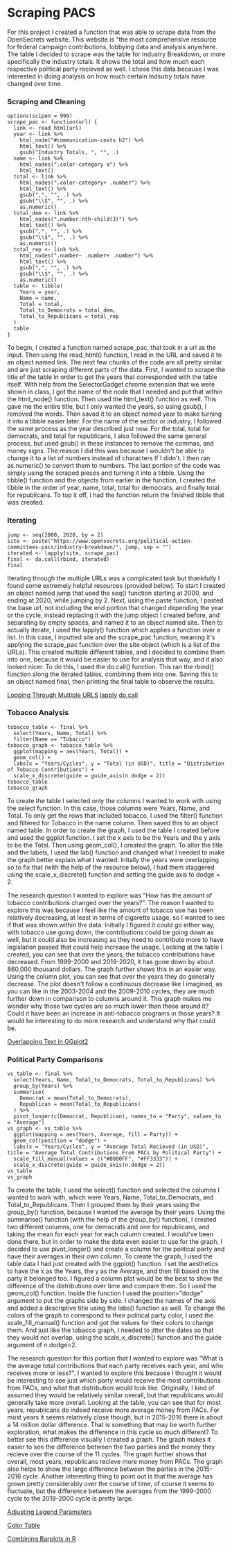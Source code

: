 Scraping PACS
================

For this project I created a function that was able to scrape data from the OpenSecrets website. This website is "the most comprehensive resource for federal campaign contributions, lobbying data and analysis anywhere. The table I decided to scrape was the table for Industry Breakdown, or more specifically the industry totals. It shows the total and how much each respective political party recieved as well. I chose this data because I was interested in doing analysis on how much certain indsutry totals have changed over time. 

### Scraping and Cleaning

```{r function}
options(scipen = 999)
scrape_pac <- function(url) {
  link <- read_html(url)
  year <- link %>%
    html_node("#communication-costs h2") %>%
    html_text() %>%
    gsub("Industry Totals, ", "", .)
  name <- link %>%
    html_nodes(".color-category a") %>%
    html_text()
  total <- link %>%
    html_nodes(".color-category+ .number") %>%
    html_text() %>%
    gsub(",", "", .) %>%
    gsub("\\$", "", .) %>%
    as.numeric()
  total_dem <- link %>%
    html_nodes(".number:nth-child(3)") %>%
    html_text() %>%
    gsub(",", "", .) %>%
    gsub("\\$", "", .) %>%
    as.numeric()
  total_rep <- link %>%
    html_nodes(".number~ .number+ .number") %>%
    html_text() %>%
    gsub(",", "", .) %>%
    gsub("\\$", "", .) %>%
    as.numeric()
  table <- tibble(
    Years = year,
    Name = name,
    Total = total,
    Total_to_Democrats = total_dem,
    Total_to_Republicans = total_rep
  )
  table
}
```

To begin, I created a function named scrape_pac, that took in a url as the input. Then using the read_html() function, I read in the URL and saved it to an object named link. The next few chunks of the code are all pretty similar and are just scraping different parts of the data. First, I wanted to scrape the title of the table in order to get the years that corresponded with the table itself. With help from the SelectorGadget chrome extension that we were shown in class, I got the name of the node that I needed and put that within the html_node() function. Then used the html_text() function as well. This gave me the entire title, but I only wanted the years, so using gsub(), I removed the words. Then saved it to an object named year to make turning it into a tibble easier later. For the name of the sector or industry, I followed the same process as the year described just now. For the total, total for democrats, and total for republicans, I also followed the same general process, but used gsub() in these instances to remove the commas, and money signs. The reason I did this was because I wouldn't be able to change it to a list of numbers instead of characters If I didn't. I then ran as.numeric() to convert them to numbers. The last portion of the code was simply using the scraped pieces and turning it into a tibble. Using the tibble() function and the objects from earlier in the function, I created the tibble in the order of year, name, total, total for democrats, and finally total for republicans. To top it off, I had the function return the finished tibble that was created.

### Iterating

```{r iterating}
jump <- seq(2000, 2020, by = 2)
site <- paste("https://www.opensecrets.org/political-action-committees-pacs/industry-breakdown/", jump, sep = "")
iterated <- lapply(site, scrape_pac)
final <- do.call(rbind, iterated)
final
```

Iterating through the multiple URLs was a complicated task but thankfully I found some extremely helpful resources (provided below). To start I created an object named jump that used the seq() function starting at 2000, and ending at 2020, while jumping by 2. Next, using the paste function, I pasted the base url, not including the end portion that changed depending the year or the cycle, instead replacing it with the jump object I created before, and separating by empty spaces, and named it to an object named site. Then to actually iterate, I used the lapply() function which applies a function over a list. In this case, I inputted site and the scrape_pac function, meaning it's applying the scrape_pac function over the site object (which is a list of the URLs). This created multiple different tables, and I decided to combine them into one, because it would be easier to use for analysis that way, and it also looked nicer. To do this, I used the do.call() function. This ran the rbind() function along the iterated tables, combining them into one. Saving this to an object named final, then printing the final table to observe the results.

[Looping Through Multiple URLS](https://stackoverflow.com/questions/40666406/loop-across-multiple-urls-in-r-with-rvest)
[lapply](https://www.rdocumentation.org/packages/base/versions/3.6.2/topics/lapply)
[do.call](https://www.rdocumentation.org/packages/base/versions/3.6.2/topics/do.call)

### Tobacco Analysis

```{r tobacco}
tobacco_table <- final %>%
  select(Years, Name, Total) %>%
  filter(Name == "Tobacco")
tobacco_graph <- tobacco_table %>%
  ggplot(mapping = aes(Years, Total)) +
  geom_col() +
  labs(x = "Years/Cycles", y = "Total (in USD)", title = "Distribution of Tobacco Contributions") +
  scale_x_discrete(guide = guide_axis(n.dodge = 2))
tobacco_table
tobacco_graph
```

To create the table I selected only the columns I wanted to work with using the select function. In this case, those columns were Years, Name, and Total. To only get the rows that included tobacco, I used the filter() function and filtered for Tobacco in the name column. Then saved this to an object named table. In order to create the graph, I used the table I created before and used the ggplot function. I set the x axis to be the Years and the y axis to be the Total. Then using geom_col(), I created the graph. To alter the title and the labels, I used the lab() function and changed what I needed to make the graph better explain what I wanted. Initally the years were overlapping so to fix that (with the help of the resource below), I had them staggered using the scale_x_discrete() function and setting the guide axis to dodge = 2.  

The research question I wanted to explore was "How has the amount of tobacco contributions changed over the years?". The reason I wanted to explore this was because I feel like the amount of tobacco use has been relatively decreasing, at least in terms of cigarette usage, so I wanted to see if that was shown within the data. Initially I figured it could go either way, with tobacco use going down, the contributions could be going down as well, but it could also be increasing as they need to contribute more to have legislation passed that could help increase the usage. Looking at the table I created, you can see that over the years, the tobacco contributions have decreased. From 1999-2000 and 2019-2020, it has gone down by about 860,000 thousand dollars. The graph further shows this in an easier way. Using the column plot, you can see that over the years they do generally decrease. The plot doesn't follow a continuous decrease like I imagined, as you can like in the 2003-2004 and the 2009-2010 cycles, they are much further down in comparison to columns around it. This graph makes me wonder why those two cycles are so much lower than those around it? Could it have been an increase in anti-tobacco programs in those years? It would be interesting to do more research and understand why that could be.

[Overlapping Text in GGplot2](https://datavizpyr.com/how-to-dodge-overlapping-text-on-x-axis-labels-in-ggplot2/)

### Political Party Comparisons

```{r vs}
vs_table <- final %>%
  select(Years, Name, Total_to_Democrats, Total_to_Republicans) %>%
  group_by(Years) %>%
  summarise(
    Democrat = mean(Total_to_Democrats),
    Republican = mean(Total_to_Republicans)
  ) %>%
  pivot_longer(c(Democrat, Republican), names_to = "Party", values_to = "Average")
vs_graph <- vs_table %>%
  ggplot(mapping = aes(Years, Average, fill = Party)) +
  geom_col(position = "dodge") +
  labs(x = "Years/Cycles", y = "Average Total Recieved (in USD)", title = "Average Total Contributions From PACs by Political Party") +
  scale_fill_manual(values = c("#0080FF", "#FF3333")) +
  scale_x_discrete(guide = guide_axis(n.dodge = 2))
vs_table
vs_graph
```

To create the table, I used the select() function and selected the columns I wanted to work with, which were Years, Name, Total_to_Democrats, and Total_to_Republicans. Then I grouped them by their years using the group_by() function, because I wanted the average by their years. Using the summarise() function (with the help of the group_by() function), I created two different columns, one for democrats and one for republicans, and taking the mean for each year for each column created. I would've been done there, but in order to make the data even easier to use for the graph, I decided to use pivot_longer() and create a column for the political party and have their averages in their own column. To create the graph, I used the table data I had just created with the ggplot() function. I set the aesthetics to have the x as the Years, the y as the Average, and then fill based on the party it belonged too. I figured a column plot would be the best to show the difference of the distributions over time and compare them. So I used the geom_col() function. Inside the function I used the position="dodge" argument to put the graphs side by side. I changed the names of the axis and added a descriptive title using the labs() function as well. To change the colors of the graph to correspond to their political party color, I used the scale_fill_manual() function and got the values for their colors to change them. And just like the tobacco graph, I needed to jitter the dates so that they would not overlap, using the scale_x_discrete() function and the guide argument of n.dodge=2. 

The research question for this portion that I wanted to explore was "What is the average total contributions that each party receives each year, and who  receives more or less?". I wanted to explore this because I thought it would be interesting to see just which party would receive the most contributions from PACs, and what that distribution would look like. Originally, I kind of assumed they would be relatively similar overall, but that republicans would generally take more overall. Looking at the table, you can see that for most years, republicans do indeed receive more average money from PACs. For most years it seems relatively close though, but in 2015-2016 there is about a 14 million dollar difference. That is something that may be worth further exploration, what makes the difference in this cycle so much different? To better see this difference visually I created a graph. The graph makes it easier to see the difference between the two parties and the money they recieve over the course of the 11 cycles. The graph further shows that overall, most years, republicans recieve more money from PACs. The graph also helps to show the large difference between the parties in the 2015-2016 cycle. Another interesting thing to point out is that the average has grown pretty considerably over the course of time, of course it seems to fluctuate, but the difference between the averages from the 1999-2000 cycle to the 2019-2000 cycle is pretty large. 

[Adjusting Legend Parameters](https://www.datanovia.com/en/blog/ggplot-legend-title-position-and-labels/#change-the-legend-font-size-color-and-face)

[Color Table](https://www.rapidtables.com/web/color/RGB_Color.html)

[Combining Barplots in R](https://stackoverflow.com/questions/16528167/how-to-combine-different-barplot-in-r)

